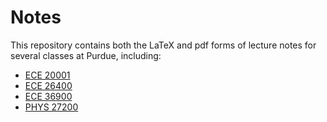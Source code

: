 # Notes
This repository contains both the LaTeX and pdf forms of lecture notes for several classes at Purdue, including:

- [ECE 20001](https://github.com/ezekielulrich/Notes/blob/10736061dcab17ac7f7e12110047ae4d2332a49b/ECE20001Notes.pdf)
- [ECE 26400](https://github.com/ezekielulrich/Notes/blob/10b335124a54811c342dc5226bb585b7a90bd5e7/ECE26400Notes.pdf)
- [ECE 36900](https://github.com/ezekielulrich/Notes/blob/d4f4407bc51ee316d884451b48c3f2b9e7baa3f5/ECE36900Notes.pdf)
- [PHYS 27200](https://github.com/ezekielulrich/Notes/blob/ca13e9d2ed14ae34b9590988f8cf9784995a616b/PHYS27200Notes.pdf)

